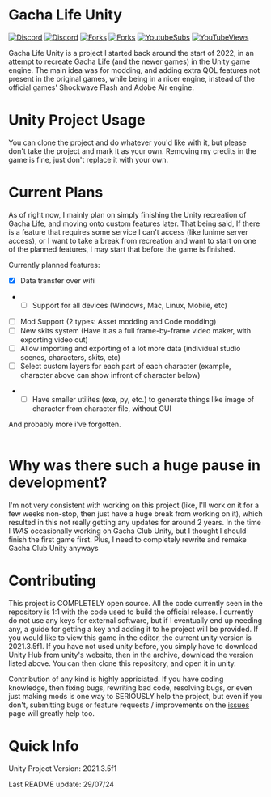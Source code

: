 # Gacha Life Unity

[![Discord](https://img.shields.io/discord/970635565672308787?label=discord)](https://discord.gg/TtvZRQRX8n) [![Discord](https://img.shields.io/github/downloads/GachaMations/Gacha-life-unity/total)](https://github.com/GachaMations/Gacha-life-unity/releases) [![Forks](https://img.shields.io/github/issues/GachaMations/Gacha-life-unity?style=social)](https://github.com/GachaMations/Gacha-life-unity/issues) [![Forks](https://img.shields.io/github/forks/GachaMations/Gacha-life-unity?style=social)](https://github.com/GachaMations/Gacha-life-unity/pulls) [![YoutubeSubs](https://img.shields.io/youtube/channel/subscribers/UCnvEmmXi13eRws6V7rW-neQ?style=social)](https://youtube.com/channel/UCnvEmmXi13eRws6V7rW-neQ) [![YouTubeViews](https://img.shields.io/youtube/channel/views/UCnvEmmXi13eRws6V7rW-neQ?style=social)](https://youtube.com/channel/UCnvEmmXi13eRws6V7rW-neQ)

Gacha Life Unity  is a project I started back around the start of 2022, in an attempt to recreate Gacha Life (and the newer games) in the Unity game engine.
The main idea was for modding, and adding extra QOL features not present in the original games, while being in a nicer engine, instead of the official games' Shockwave Flash and Adobe Air engine.

# Unity Project Usage

You can clone the project and do whatever you'd like with it, but please don't take the project and mark it as your own. Removing my credits in the game is fine, just don't replace it with your own.

# Current Plans

As of right now, I mainly plan on simply finishing the Unity recreation of Gacha Life, and moving onto custom features later. That being said, If there is a feature that requires some service I can't access (like lunime server access), or I want to take a break from recreation and want to start on one of the planned features, I may start that before the game is finished.

Currently planned features:

- [x] Data transfer over wifi<br>
- - [ ] Support for all devices (Windows, Mac, Linux, Mobile, etc)<br>
- [ ] Mod Support (2 types: Asset modding and Code modding)<br>
- [ ] New skits system (Have it as a full frame-by-frame video maker, with exporting video out)<br>
- [ ] Allow importing and exporting of a lot more data (individual studio scenes, characters, skits, etc)<br>
- [ ] Select custom layers for each part of each character (example, character above can show infront of character below)<br>
- - [ ] Have smaller utilites (exe, py, etc.) to generate things like image of character from character file, without GUI<br>

And probably more i've forgotten.<br><br>

# Why was there such a huge pause in development?
I'm not very consistent with working on this project (like, I'll work on it for a few weeks non-stop, then just have a huge break from working on it), which resulted in this not really getting any updates for around 2 years. In the time I *WAS* occasionally working on Gacha Club Unity, but I thought I should finish the first game first. Plus, I need to completely rewrite and remake Gacha Club Unity anyways

# Contributing
This project is COMPLETELY open source. All the code currently seen in the repository is 1:1 with the code used to build the official release. I currently do not use any keys for external software, but if I eventually end up needing any, a guide for getting a key and adding it to he project will be provided.
If you would like to view this game in the editor, the current unity version is 2021.3.5f1. If you have not used unity before, you simply have to download Unity Hub from unity's website, then in the archive, download the version listed above. You can then clone this repository, and open it in unity.

Contribution of any kind is highly appriciated. If you have coding knowledge, then fixing bugs, rewriting bad code, resolving bugs, or even just making mods is one way to SERIOUSLY help the project, but even if you don't, submitting bugs or feature requests / improvements on the [issues](https://github.com/GachaMations/Gacha-Life-Unity/issues) page will greatly help too.

# Quick Info

Unity Project Version: 2021.3.5f1

Last README update: 29/07/24
